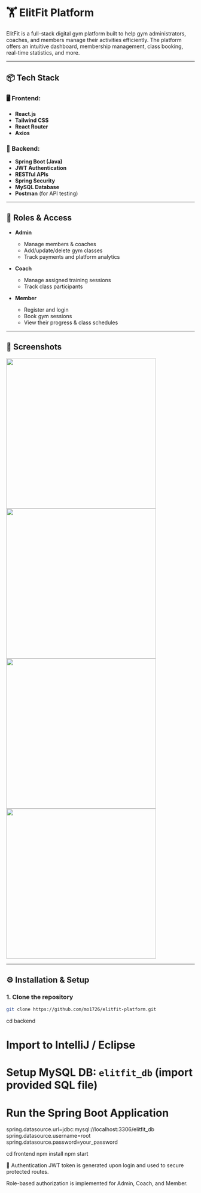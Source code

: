 # 🏋️ ElitFit Platform

ElitFit is a full-stack digital gym platform built to help gym administrators, coaches, and members manage their activities efficiently. The platform offers an intuitive dashboard, membership management, class booking, real-time statistics, and more.

---

## 📦 Tech Stack

### 🖥️ Frontend:
- **React.js**
- **Tailwind CSS**
- **React Router**
- **Axios**

### 🔧 Backend:
- **Spring Boot (Java)**
- **JWT Authentication**
- **RESTful APIs**
- **Spring Security**
- **MySQL Database**
- **Postman** (for API testing)

---

## 👥 Roles & Access

- **Admin**
  - Manage members & coaches
  - Add/update/delete gym classes
  - Track payments and platform analytics

- **Coach**
  - Manage assigned training sessions
  - Track class participants

- **Member**
  - Register and login
  - Book gym sessions
  - View their progress & class schedules

---

## 📸 Screenshots

<img src="./screenshots/login.png" width="400"/>
<img src="./screenshots/register-member.png" width="400"/>
<img src="./screenshots/dashboard-admin.png" width="400"/>
<img src="./screenshots/coach-list.png" width="400"/>

---

## ⚙️ Installation & Setup

### 1. Clone the repository

```bash
git clone https://github.com/mo1726/elitfit-platform.git
```

cd backend

# Import to IntelliJ / Eclipse
# Setup MySQL DB: `elitfit_db` (import provided SQL file)
# Run the Spring Boot Application


spring.datasource.url=jdbc:mysql://localhost:3306/elitfit_db
spring.datasource.username=root
spring.datasource.password=your_password


cd frontend
npm install
npm start


🔐 Authentication
JWT token is generated upon login and used to secure protected routes.

Role-based authorization is implemented for Admin, Coach, and Member.

